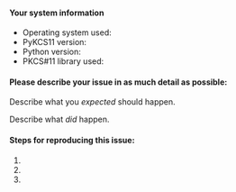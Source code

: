 #### Your system information

* Operating system used:
* PyKCS11 version:
* Python version:
* PKCS#11 library used:

#### Please describe your issue in as much detail as possible:
Describe what you _expected_ should happen.

Describe what _did_ happen.

#### Steps for reproducing this issue:

1. 
2. 
3. 
